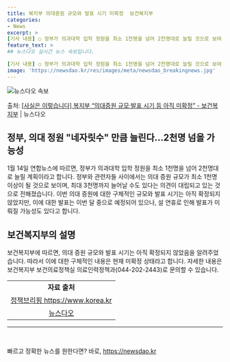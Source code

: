 ```yaml
---
title: 복지부 의대증원 규모와 발표 시기 미확정  보건복지부
categories:
- News
excerpt: >
[기사 내용] ○ 정부가 의과대학 입학 정원을 최소 1천명을 넘어 2천명대로 늘릴 것으로 보여 - 이번 의대…
feature_text: >
## 뉴스다오 실시간 뉴스 속보입니다.

[기사 내용] ○ 정부가 의과대학 입학 정원을 최소 1천명을 넘어 2천명대로 늘릴 것으로 보여 - 이번 의대…
image: 'https://newsdao.kr/res/images/meta/newsdao_breakingnews.jpg'
---
```


![뉴스다오 속보](https://newsdao.kr/res/images/meta/newsdao_breakingnews.jpg)

<p>출처: <a href="https://newsdao.kr/3003" rel="dofollow">[사실은 이렇습니다] 복지부 “의대증원 규모·발표 시기 등 아직 미확정” - 보건복지부</a> | 뉴스다오</p>

<h2>정부, 의대 정원 "네자릿수" 만큼 늘린다…2천명 넘을 가능성</h2>
<p data-ke-size="size16">1월 14일 연합뉴스에 따르면, 정부가 의과대학 입학 정원을 최소 1천명을 넘어 2천명대로 늘릴 계획이라고 합니다. 정부와 관련자들 사이에서는 의대 증원 규모가 최소 1천명 이상이 될 것으로 보이며, 최대 3천명까지 늘어날 수도 있다는 의견이 대립되고 있는 것으로 전해졌습니다. 이번 의대 증원에 대한 구체적인 규모와 발표 시기는 아직 확정되지 않았지만, 이에 대한 발표는 이번 달 중으로 예정되어 있으나, 설 연휴로 인해 발표가 미뤄질 가능성도 있다고 합니다.</p>

<h2 data-ke-size="size21">보건복지부의 설명</h2>
<p data-ke-size="size16">보건복지부에 따르면, 의대 증원 규모와 발표 시기는 아직 확정되지 않았음을 알려주었습니다. 따라서 이에 대한 구체적인 내용은 현재 미확정 상태라고 합니다. 자세한 내용은 보건복지부 보건의료정책실 의료인력정책과(044-202-2443)로 문의할 수 있습니다.</p>
<table style="width: 70%;">
<tbody>
<tr>
<td style="text-align: center; height: 17px;"><strong>자료 출처</strong></td>
</tr>
<tr>
<td style="text-align: center; height: 17px;"><a href="https://https://www.korea.kr">정책브리핑 https://www.korea.kr</a></td>
</tr>
<tr>
<td style="text-align: center; height: 17px;"><a href="https://newsdao.kr/3003">뉴스다오</a></td>
</tr>
</tbody>
</table>
<hr>
<p data-ke-size="size16">&nbsp;</p> 

빠르고 정확한 뉴스를 원한다면? 바로, <a href="https://newsdao.kr" rel="dofollow">https://newsdao.kr</a>


    
